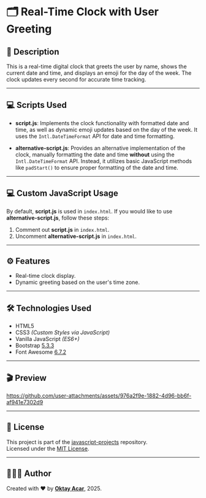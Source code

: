 # 🗂️ Real-Time Clock with User Greeting

## 📝 Description

This is a real-time digital clock that greets the user by name, shows the current date and time, and displays an emoji for the day of the week. The clock updates every second for accurate time tracking.

---

## 💻 Scripts Used

- **script.js**: Implements the clock functionality with formatted date and time, as well as dynamic emoji updates based on the day of the week. It uses the `Intl.DateTimeFormat` API for date and time formatting.

- **alternative-script.js**: Provides an alternative implementation of the clock, manually formatting the date and time **without** using the `Intl.DateTimeFormat` API. Instead, it utilizes basic JavaScript methods like `padStart()` to ensure proper formatting of the date and time.

---

## 💻 Custom JavaScript Usage

By default, **script.js** is used in `index.html`. If you would like to use **alternative-script.js**, follow these steps:

1. Comment out **script.js** in `index.html`.
2. Uncomment **alternative-script.js** in `index.html`.

---

## ⚙️ Features

- Real-time clock display.
- Dynamic greeting based on the user's time zone.

---

## 🛠️ Technologies Used

- HTML5
- CSS3 _(Custom Styles via JavaScript)_
- Vanilla JavaScript _(ES6+)_
- Bootstrap [5.3.3](https://getbootstrap.com/docs/5.3/getting-started/introduction/)
- Font Awesome [6.7.2](https://cdnjs.cloudflare.com/ajax/libs/font-awesome/6.7.2/css/all.min.css)

---

## 🎬 Preview

https://github.com/user-attachments/assets/976a2f9e-1882-4d96-bb6f-af941e7302d9

---

## 📄 License

This project is part of the [javascript-projects](https://github.com/oktay-acar/javascript-projects) repository.  
Licensed under the [MIT License](https://github.com/oktay-acar/javascript-projects/blob/main/LICENSE).

---

## 👨🏻‍💻 Author

Created with ❤️ by **[Oktay Acar](https://github.com/oktay-acar)**, 2025.
